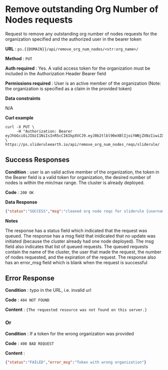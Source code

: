 # Remove outstanding Org Number of Nodes requests

Request to remove any outstanding org number of nodes requests for the organization specified and the authorized user in the bearer token

**URL** : `ps.{{DOMAIN}}/api/remove_org_num_nodes/<str:org_name>/`

**Method** : `PUT`

**Auth required** : Yes. A valid access token for the organization must be included in the Authorization Header Bearer field

**Permissions required** : User is an active member of the organization (Note: the organization is specified as a claim in the provided token)

**Data constraints**

N/A

**Curl example**

```
curl -X PUT \
     -H "Authorization: Bearer eyJhbGciOiJIUzI1NiIsInR5cCI6IkpXVCJ9.eyJ0b2tlbl90eXBlIjoiYWNjZXNzIiwiZXhwIjoxNjY4MTgxOTYzLCJpYXQiOjE2NjgwOTU1NjMsImp0aSI6ImJmYjIxMmExMzU0ZjQ4NGFhY2E2NmVjYWJmMmE3Mjg4Iiwib3JnX25hbWUiOiJVb2ZNRFRlc3QiLCJ1c2VyX25hbWUiOiJjZXVnYXJ0ZWJsYWlyIiwidXNlcl9pZCI6M30.nl1ACnWcoROhZ7K_HKOCOVfbqiDPBzmPdEPnAdb2vxk" \ https://ps.slideruleearth.io/api/remove_org_num_nodes_reqs/sliderule/
```

## Success Responses

**Condition** : user is an valid active member of the organization, the token in the Bearer field is a valid token for organization, the desired number of nodes is within the min/max range. The cluster is already deployed.

**Code** : `200 OK`

**Data Response**

```json
{"status":"SUCCESS","msg":"cleaned org node reqs for sliderule {username}"}
```

**Notes**

The response has a status field which indicated that the request was queued. The response has a msg field that inidicated that no update was initiated (because the cluster already had one node deployed). The msg field also indicates that list of queued requests. The queued requests contain the name of the cluster, the user that made the request, the number of nodes requested, and the expiration of the request. The response also has an error_msg field which is blank when the request is successful

## Error Response

**Condition** : typo in the URL, i.e. invalid url

**Code** : `404 NOT FOUND`

**Content** : 
`{The requested resource was not found on this server.}`

### Or

**Condition** : If a token for the wrong organization was provided

**Code** : `400 BAD REQUEST`

**Content** : 
```json
{"status":"FAILED","error_msg":"Token with wrong organization"}
```
 